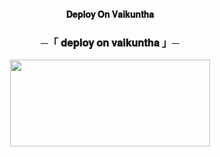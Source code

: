 
<p align="center">
<b>𝐃𝐞𝐩𝐥𝐨𝐲 𝐎𝐧 𝐕𝐚𝐢𝐤𝐮𝐧𝐭𝐡𝐚</b>
</p>

<h3 align="center">
    ─「 𝐝𝐞𝐩𝐥𝐨𝐲 𝐨𝐧 𝐯𝐚𝐢𝐤𝐮𝐧𝐭𝐡𝐚 」─
</h3>

<p align="center"><a href="https://dashboard.heroku.com/new?template=https://github.com/subhichiku/Protector"> <img src="https://img.shields.io/badge/Deploy%20On%20Heroku-soft green?style=for-the-badge&logo=heroku" width="320" height="138.45"/></a></p>
